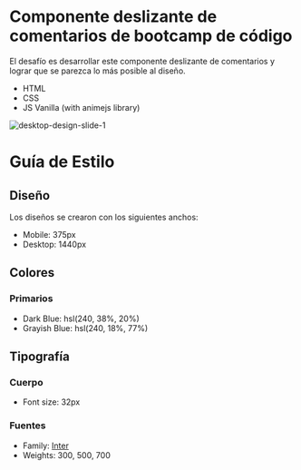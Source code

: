 # Componente deslizante de comentarios de bootcamp de código

El desafío es desarrollar este componente deslizante de comentarios y lograr que se parezca lo más posible al diseño.

- HTML
- CSS
- JS Vanilla (with animejs library)

![desktop-design-slide-1](https://user-images.githubusercontent.com/112582420/195675349-8257ea1c-9ff3-4c8c-bed4-aee7669beca6.jpg)

# Guía de Estilo

## Diseño

Los diseños se crearon con los siguientes anchos:

- Mobile: 375px
- Desktop: 1440px

## Colores
### Primarios

- Dark Blue: hsl(240, 38%, 20%)
- Grayish Blue: hsl(240, 18%, 77%)

## Tipografía

### Cuerpo

- Font size: 32px

### Fuentes

- Family: [Inter](https://fonts.google.com/specimen/Inter)
- Weights: 300, 500, 700
